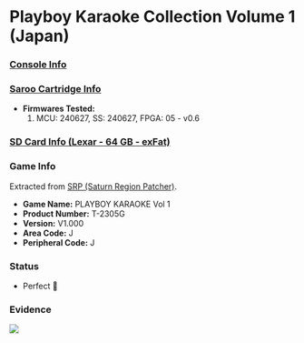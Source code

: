 # Playboy Karaoke Collection Volume 1 (Japan)

### [Console Info](../../../../Info/Consoles/VA13/README.md)

### [Saroo Cartridge Info](../../../../Info/Cartridges/RetroGameParadiseStore/1.32F/README.md)

- <b>Firmwares Tested:</b>
  1. MCU: 240627, SS: 240627, FPGA: 05 - v0.6

### [SD Card Info (Lexar - 64 GB - exFat)](../../../../Info/SdCards/Lexar/64GB/exfat/README.md)

### Game Info

Extracted from [SRP (Saturn Region Patcher)](https://segaxtreme.net/resources/saturn-region-patcher.81/download).

- <b>Game Name:</b> PLAYBOY KARAOKE Vol 1
- <b>Product Number:</b> T-2305G
- <b>Version:</b> V1.000
- <b>Area Code:</b> J
- <b>Peripheral Code:</b> J

### Status

- Perfect :100:

### Evidence

[![](https://img.youtube.com/vi/rhzPgrYg-EI/0.jpg)](https://www.youtube.com/watch?v=rhzPgrYg-EI)
